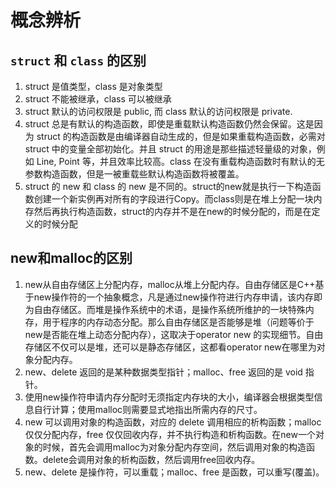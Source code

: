 # 概念辨析

## `struct` 和 `class` 的区别

1. struct 是值类型，class 是对象类型
2. struct 不能被继承，class 可以被继承
3. struct 默认的访问权限是 public, 而 class 默认的访问权限是 private.
4. struct 总是有默认的构造函数，即使是重载默认构造函数仍然会保留。这是因为 struct 的构造函数是由编译器自动生成的，但是如果重载构造函数，必需对 struct 中的变量全部初始化。并且 struct 的用途是那些描述轻量级的对象，例如 Line, Point 等，并且效率比较高。class 在没有重载构造函数时有默认的无参数构造函数，但是一被重载些默认构造函数将被覆盖。
5. struct 的 new 和 class 的 new 是不同的。struct的new就是执行一下构造函数创建一个新实例再对所有的字段进行Copy。而class则是在堆上分配一块内存然后再执行构造函数，struct的内存并不是在new的时候分配的，而是在定义的时候分配

## new和malloc的区别

1. new从自由存储区上分配内存，malloc从堆上分配内存。自由存储区是C++基于new操作符的一个抽象概念，凡是通过new操作符进行内存申请，该内存即为自由存储区。而堆是操作系统中的术语，是操作系统所维护的一块特殊内存，用于程序的内存动态分配。那么自由存储区是否能够是堆（问题等价于new是否能在堆上动态分配内存），这取决于operator new 的实现细节。自由存储区不仅可以是堆，还可以是静态存储区，这都看operator new在哪里为对象分配内存。
2. new、delete 返回的是某种数据类型指针；malloc、free 返回的是 void 指针。
3. 使用new操作符申请内存分配时无须指定内存块的大小，编译器会根据类型信息自行计算；使用malloc则需要显式地指出所需内存的尺寸。
4. new 可以调用对象的构造函数，对应的 delete 调用相应的析构函数；malloc 仅仅分配内存，free 仅仅回收内存，并不执行构造和析构函数。在new一个对象的时候，首先会调用malloc为对象分配内存空间，然后调用对象的构造函数。delete会调用对象的析构函数，然后调用free回收内存。
5. new、delete 是操作符，可以重载；malloc、free 是函数，可以重写(覆盖)。
